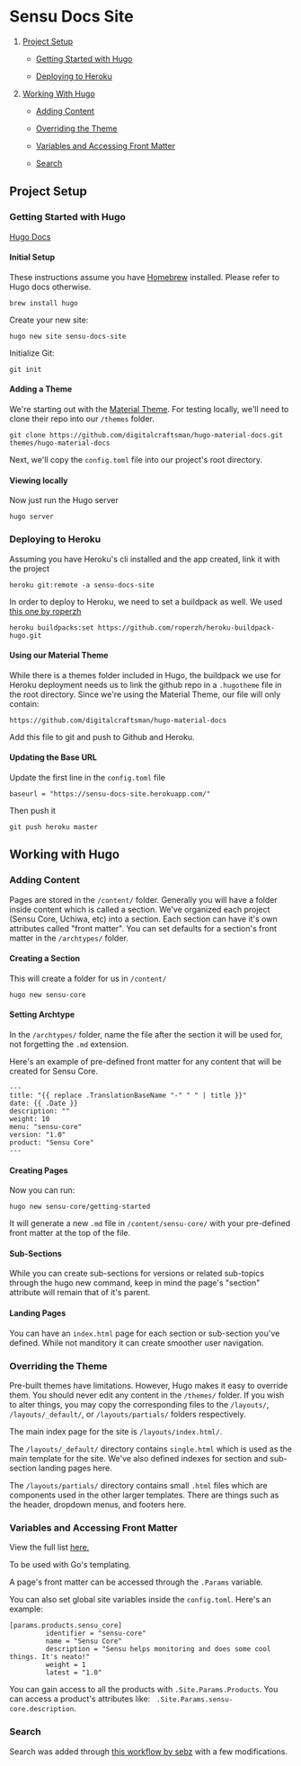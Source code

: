 # Sensu Docs Site

1. [Project Setup](#project-setup)

    - [Getting Started with Hugo](#getting-started-with-hugo)
    
    - [Deploying to Heroku](#deploying-to-heroku)
    
2. [Working With Hugo](#working-with-hugo)

    - [Adding Content](#adding-content)
    
    - [Overriding the Theme](#overriding-the-theme)
    
    - [Variables and Accessing Front Matter](#variables-and-accessing-front-matter)
    
    - [Search](#search)
    
## Project Setup

### Getting Started with Hugo
[Hugo Docs](https://gohugo.io/getting-started/installing/)

#### Initial Setup
These instructions assume you have [Homebrew](https://brew.sh/) installed. Please refer to Hugo docs otherwise.
```
brew install hugo
```

Create your new site:
```
hugo new site sensu-docs-site
```

Initialize Git:
```
git init
```

#### Adding a Theme
We're starting out with the [Material Theme](https://themes.gohugo.io/material-docs/). For testing locally, we'll need to clone their repo into our `/themes` folder.
```
git clone https://github.com/digitalcraftsman/hugo-material-docs.git themes/hugo-material-docs
```
Next, we'll copy the `config.toml` file into our project's root directory.

#### Viewing locally
Now just run the Hugo server
```
hugo server
```

### Deploying to Heroku
Assuming you have Heroku's cli installed and the app created, link it with the project
```
heroku git:remote -a sensu-docs-site
```

In order to deploy to Heroku, we need to set a buildpack as well. We used [this one by roperzh](https://github.com/roperzh/heroku-buildpack-hugo.git)
```
heroku buildpacks:set https://github.com/roperzh/heroku-buildpack-hugo.git
```

#### Using our Material Theme
While there is a themes folder included in Hugo, the buildpack we use for Heroku deployment needs us to link the github repo in a `.hugotheme` file in the root directory. Since we're using the Material Theme, our file will only contain:
```
https://github.com/digitalcraftsman/hugo-material-docs
```

Add this file to git and push to Github and Heroku.

#### Updating the Base URL
Update the first line in the `config.toml` file
```
baseurl = "https://sensu-docs-site.herokuapp.com/"
```

Then push it
```
git push heroku master
```

## Working with Hugo

### Adding Content
Pages are stored in the `/content/` folder. Generally you will have a folder inside content which is called a section. We've organized each project (Sensu Core, Uchiwa, etc) into a section. Each section can have it's own attributes called "front matter". You can set defaults for a section's front matter in the `/archtypes/` folder.

#### Creating a Section
This will create a folder for us in `/content/`
```
hugo new sensu-core
```

#### Setting Archtype
In the `/archtypes/` folder, name the file after the section it will be used for, not forgetting the `.md` extension.

Here's an example of pre-defined front matter for any content that will be created for Sensu Core.
```
---
title: "{{ replace .TranslationBaseName "-" " " | title }}"
date: {{ .Date }}
description: ""
weight: 10
menu: "sensu-core"
version: "1.0"
product: "Sensu Core"
---
```

#### Creating Pages
Now you can run:
```
hugo new sensu-core/getting-started
```
It will generate a new `.md` file in `/content/sensu-core/` with your pre-defined front matter at the top of the file.

#### Sub-Sections
While you can create sub-sections for versions or related sub-topics through the hugo new command, keep in mind the page's "section" attribute will remain that of it's parent. 

#### Landing Pages
You can have an `index.html` page for each section or sub-section you've defined. While not manditory it can create smoother user navigation.

### Overriding the Theme
Pre-built themes have limitations. However, Hugo makes it easy to override them. You should never edit any content in the `/themes/` folder. If you wish to alter things, you may copy the corresponding files to the `/layouts/`, `/layouts/_default/`, or `/layouts/partials/` folders respectively.

The main index page for the site is `/layouts/index.html/`.

The `/layouts/_default/` directory contains `single.html` which is used as the main template for the site. We've also defined indexes for section and sub-section landing pages here.

The `/layouts/partials/` directory contains small `.html` files which are components used in the other larger templates. There are things such as the header, dropdown menus, and footers here.

### Variables and Accessing Front Matter
View the full list [here.](https://gohugo.io/variables/)

To be used with Go's templating.

A page's front matter can be accessed through the `.Params` variable.

You can also set global site variables inside the `config.toml`. Here's an example:
```
[params.products.sensu_core]
         identifier = "sensu-core"
         name = "Sensu Core"
         description = "Sensu helps monitoring and does some cool things. It's neato!"
         weight = 1
         latest = "1.0"
```

You can gain access to all the products with `.Site.Params.Products`. You can access a product's attributes like: ` .Site.Params.sensu-core.description`.

### Search
Search was added through [this workflow by sebz](https://gist.github.com/sebz/efddfc8fdcb6b480f567) with a few modifications.
